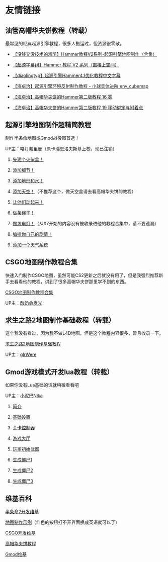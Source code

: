 # 友情链接

## 油管高帽华夫饼教程（转载）

最常见的经典起源引擎教程，很多人搬运过，但资源很零散。

- [【没钱又没技术的凯凯】Hammer教程V2系列-起源引擎地图制作（合集）](https://www.bilibili.com/video/BV1mG4y1J7nN/?vd_source=48588e69f1d98ef04277549f2d330418)
- [【起源字幕组】Hammer 教程 V2 系列（直接上空间）](https://space.bilibili.com/347978896)

- [【diaolingtyp】起源引擎Hammer4.1优化教程中文字幕](https://www.bilibili.com/video/BV1hx411J7b2/?vd_source=48588e69f1d98ef04277549f2d330418)

- [【海卓治】起源引擎环境反射制作教程 - 小球实体进阶 env_cubemap](https://www.bilibili.com/video/BV1XD4y1g7sa/?vd_source=48588e69f1d98ef04277549f2d330418)

- [【海卓治】高帽华夫饼的Hammer第二版教程 16 雾](https://www.bilibili.com/video/BV1Jg4y1n7of/?vd_source=48588e69f1d98ef04277549f2d330418)

- [【海卓治】高帽华夫饼的Hammer第二版教程 19 移动绑定与附着点](https://www.bilibili.com/video/BV1J54y1c7E4/?vd_source=48588e69f1d98ef04277549f2d330418)

## 起源引擎地图制作超精简教程

制作半条命地图或Gmod战役图首选！

UP主：咯灯弗里曼（原卡瑞恩洛夫斯基上校，现已注销）

1. [先建个火柴盒！](https://www.bilibili.com/video/av818571855/?vd_source=48588e69f1d98ef04277549f2d330418)

2. [添加细节！](https://www.bilibili.com/video/av946052864/?vd_source=48588e69f1d98ef04277549f2d330418)

3. [添加地形和水！](https://www.bilibili.com/video/av521241130/?vd_source=48588e69f1d98ef04277549f2d330418)

4. [添加天空！](https://www.bilibili.com/video/av433733030/?vd_source=48588e69f1d98ef04277549f2d330418)（不推荐这个，做天空盒请去看高帽华夫饼的教程）
5. [让他们动起来！](https://www.bilibili.com/video/av691208034/?vd_source=48588e69f1d98ef04277549f2d330418)

6. [做条绳子！](https://www.bilibili.com/video/av263787402/?vd_source=48588e69f1d98ef04277549f2d330418)

7. [做盏电灯！](https://www.bilibili.com/video/av818959958/?vd_source=48588e69f1d98ef04277549f2d330418)（从#7开始的内容没有被收录进他的教程合集中，请不要遗漏）

8. [编排你自己的剧情！](https://www.bilibili.com/video/av564878691/?vd_source=48588e69f1d98ef04277549f2d330418)

9. [添加一个天气系统](https://www.bilibili.com/video/av435119356/?vd_source=48588e69f1d98ef04277549f2d330418)

## CSGO地图制作教程合集

快速入门制作CSGO地图，虽然可能CS2更新之后就没有用了，但是我强烈推荐新手去看看他的教程，讲到了很多高帽华夫饼那里学不到的东西。

[CSGO地图制作教程合集](https://www.bilibili.com/video/BV115411d7zt/?vd_source=48588e69f1d98ef04277549f2d330418)

UP主：[酸奶会发光](https://space.bilibili.com/21994430)

## 求生之路2地图制作基础教程（转载）

这个我没有看过，因为我不做L4D地图，但是这个教程内容很多，暂且收录一下。

[求生之路2地图制作基础教程](https://www.bilibili.com/video/BV1Vx411V7UF/?vd_source=48588e69f1d98ef04277549f2d330418)

UP主：[glrWere](https://space.bilibili.com/38421240)

## Gmod游戏模式开发lua教程（转载）

如果你没有Lua基础的话就稍微看看吧

UP主：[小泥巴Nika](https://space.bilibili.com/25270308)

1. [简介](https://www.bilibili.com/video/BV1Y54y1p7cb)
2. [基础设置](https://www.bilibili.com/video/BV1G5411J7Zu/)

3. [关卡控制器](https://www.bilibili.com/video/BV1zK4y1H7H2/)

4. [游戏大厅](https://www.bilibili.com/video/BV1jv4y1f7NK)

5. [玩家初始武器](https://www.bilibili.com/video/BV1G5411J7Le/?vd_source=48588e69f1d98ef04277549f2d330418)

6. [生成僵尸1](https://www.bilibili.com/video/BV1Mv411s78J/?vd_source=48588e69f1d98ef04277549f2d330418)

7. [生成僵尸2](https://www.bilibili.com/video/BV1C54y1s7nR/?vd_source=48588e69f1d98ef04277549f2d330418)

8. [生成僵尸3](https://www.bilibili.com/video/BV1ap4y1s7X9/?vd_source=48588e69f1d98ef04277549f2d330418)

## 维基百科

[半条命2开发维基](https://developer.valvesoftware.com/w/index.php?title=Half-Life_2_Level_Creation:zh-cn&uselang=zh)

[地图制作示例](https://developer.valvesoftware.com/wiki/Abstract_Mapping:zh-ch)（红色的按钮打不开界面换成英语就可以了）

[CSGO开发维基](https://developer.valvesoftware.com/w/index.php?title=Counter-Strike:_Global_Offensive_Level_Creation:zh-cn&uselang=zh)

[高帽华夫饼教程](https://www.tophattwaffle.com/tutorials/)

[Gmod维基](https://wiki.facepunch.com/gmod/)
